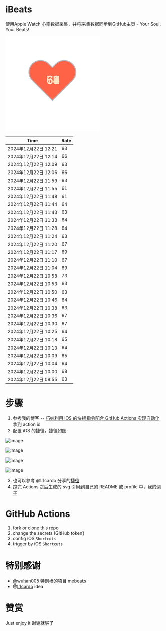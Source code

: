 # iBeats
使用Apple Watch 心率数据采集，并将采集数据同步到GitHub主页 - Your Soul, Your Beats!

![](./files/heart.svg)

<!--START_SECTION:my_heart_rate-->
| Time | Rate | 
 | ---- | ---- | 
| 2024年12月22日 12:21 | 63 |
| 2024年12月22日 12:14 | 66 |
| 2024年12月22日 12:09 | 63 |
| 2024年12月22日 12:06 | 66 |
| 2024年12月22日 11:59 | 63 |
| 2024年12月22日 11:55 | 61 |
| 2024年12月22日 11:48 | 61 |
| 2024年12月22日 11:44 | 64 |
| 2024年12月22日 11:43 | 63 |
| 2024年12月22日 11:33 | 64 |
| 2024年12月22日 11:28 | 64 |
| 2024年12月22日 11:24 | 63 |
| 2024年12月22日 11:20 | 67 |
| 2024年12月22日 11:17 | 69 |
| 2024年12月22日 11:10 | 67 |
| 2024年12月22日 11:04 | 69 |
| 2024年12月22日 10:58 | 73 |
| 2024年12月22日 10:53 | 63 |
| 2024年12月22日 10:50 | 63 |
| 2024年12月22日 10:46 | 64 |
| 2024年12月22日 10:38 | 63 |
| 2024年12月22日 10:36 | 67 |
| 2024年12月22日 10:30 | 67 |
| 2024年12月22日 10:25 | 64 |
| 2024年12月22日 10:18 | 65 |
| 2024年12月22日 10:13 | 64 |
| 2024年12月22日 10:09 | 65 |
| 2024年12月22日 10:04 | 64 |
| 2024年12月22日 10:00 | 68 |
| 2024年12月22日 09:55 | 63 |

<!--END_SECTION:my_heart_rate-->

# 步骤
1. 参考我的博客 -- [巧妙利用 iOS 的快捷指令配合 GitHub Actions 实现自动化](https://github.com/yihong0618/gitblog/issues/198) 拿到 action id
2. 配置 iOS 的捷径，捷径如图

![image](https://user-images.githubusercontent.com/15976103/122154218-0db0b480-ce97-11eb-93bb-5aec07c558dc.png)

![image](https://user-images.githubusercontent.com/15976103/122154236-186b4980-ce97-11eb-8e4b-70551a0391ae.png)

![image](https://user-images.githubusercontent.com/15976103/122154268-2d47dd00-ce97-11eb-902e-3acf292265a9.png)

![image](https://user-images.githubusercontent.com/15976103/122174055-fa144680-ceb4-11eb-9be2-3eb83cd516f7.png)

3. 也可以参考 @L1cardo 分享的[捷径](https://www.icloud.com/shortcuts/6ab6047b459c41ad822ad6b94b1c03d4)
4. 跑完 Actions 之后生成的 svg 引用到自己的 README 或 profile 中，我的[例子](https://github.com/yihong0618) 

# GitHub Actions

1. fork or clone this repo
2. change the secrets (GitHub token)
3. config iOS `Shortcuts` 
4. trigger by iOS `Shortcuts`

# 特别感谢
- @[wuhan005](https://github.com/wuhan005) 特别棒的项目 [mebeats](https://github.com/wuhan005/mebeats)
- @[L1cardo](https://github.com/L1cardo) idea

# 赞赏
Just enjoy it
谢谢就够了

